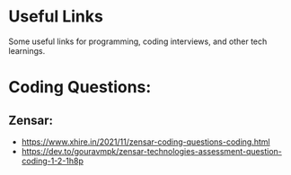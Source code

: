 # Useful Links
Some useful links for programming, coding interviews, and other tech learnings.

# Coding Questions:

## Zensar:
- https://www.xhire.in/2021/11/zensar-coding-questions-coding.html
- https://dev.to/gouravmpk/zensar-technologies-assessment-question-coding-1-2-1h8p


